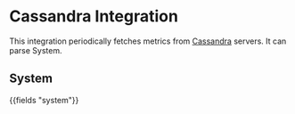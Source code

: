 # Cassandra Integration

This integration periodically fetches metrics from [Cassandra](https://Cassandra.apache.org/) servers. It can parse System.

## System

{{fields "system"}}
